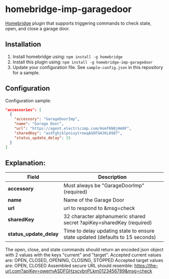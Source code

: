 # homebridge-imp-garagedoor
[Homebridge](https://github.com/nfarina/homebridge) plugin that supports triggering commands to check state, open, and close a garage door.

## Installation

1. Install homebridge using: `npm install -g homebridge`
2. Install this plugin using: `npm install -g homebridge-imp-garagedoor`
3. Update your configuration file. See `sample-config.json` in this repository for a sample.

## Configuration

Configuration sample:

```json
"accessories": [
  {
    "accessory": "GarageDoorImp",
    "name": "Garage Door",
    "url": "https://agent.electricimp.com/Homf6N8jHm9F",
    "sharedKey": "asdfghjklpoiuytrewqASDFGHJKL0987",
    "status_update_delay": 15
  }
]

```
## Explanation:

Field                   | Description
------------------------|------------
**accessory**           | Must always be "GarageDoorImp" (required)
**name**                | Name of the Garage Door
**url**                 | url to respond to &msg=check|open|close (required)
**sharedKey**           | 32 character alphanumeric shared secret ?apiKey=sharedKey (required)
**status_update_delay** | Time to delay updating state to ensure state updated (defaults to 15 seconds)

The open, close, and state commands should return an encoded json object with 2 values with the keys "current" and "target". Accepted current values are: OPEN, CLOSED, OPENING, CLOSING, STOPPED
Accepted target values are: OPEN, CLOSED
Assembled secure URL should resemble: https://the-url.com?apiKey=qwertyASDFGHzxcvbnPLkm0123456789&msg=check

